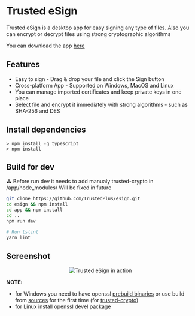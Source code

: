 # Trusted eSign

Trusted eSign is a desktop app for easy signing any type of files. Also you can encrypt or decrypt files using strong cryptographic algorithms 

You can download the app [here](https://trustedplus.github.io/)




## Features


* Easy to sign - Drag & drop your file and click the Sign button
* Cross-platform App - Supported on Windows, MacOS and Linux
* You can manage imported certificates and keep private keys in one place
* Select file and encrypt it immediately with strong algorithms - such as SHA-256 and DES 


## Install dependencies

```
> npm install -g typescript
> npm install

```

## Build for dev
⚠️ Before run dev it needs to add manualy trusted-crypto in /app/node_modules/ Will be fixed in future
```bash
git clone https://github.com/TrustedPlus/esign.git
cd esign && npm install
cd app && npm install
cd ..
npm run dev

# Run tslint
yarn lint
```
## Screenshot


<p align="center">
  <img alt="Trusted eSign in action" src="https://user-images.githubusercontent.com/16474118/32882951-f8d799fc-cac6-11e7-83f0-24fc70953963.png">
</p>

**NOTE:**
* for Windows you need to have openssl [prebuild binaries](https://wiki.openssl.org/index.php/Binaries) or use build from [sources](https://github.com/openssl/openssl/tree/OpenSSL_1_0_2k) for the first time (for [trusted-crypto](https://github.com/TrustedPlus/crypto/blob/master/binding.gyp#L57))
* for Linux install openssl devel package
